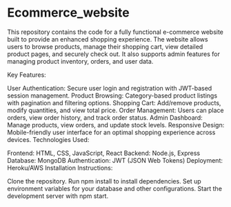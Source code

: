 # Ecommerce_website
This repository contains the code for a fully functional e-commerce website built to provide an enhanced shopping experience. The website allows users to browse products, manage their shopping cart, view detailed product pages, and securely check out. It also supports admin features for managing product inventory, orders, and user data.

Key Features:

User Authentication: Secure user login and registration with JWT-based session management.
Product Browsing: Category-based product listings with pagination and filtering options.
Shopping Cart: Add/remove products, modify quantities, and view total price.
Order Management: Users can place orders, view order history, and track order status.
Admin Dashboard: Manage products, view orders, and update stock levels.
Responsive Design: Mobile-friendly user interface for an optimal shopping experience across devices.
Technologies Used:

Frontend: HTML, CSS, JavaScript, React
Backend: Node.js, Express
Database: MongoDB
Authentication: JWT (JSON Web Tokens)
Deployment: Heroku/AWS
Installation Instructions:

Clone the repository.
Run npm install to install dependencies.
Set up environment variables for your database and other configurations.
Start the development server with npm start.
